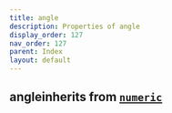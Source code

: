 ```yaml
---
title: angle
description: Properties of angle
display_order: 127
nav_order: 127
parent: Index
layout: default
---
```


## angleinherits from [`numeric`](./numeric.html)
